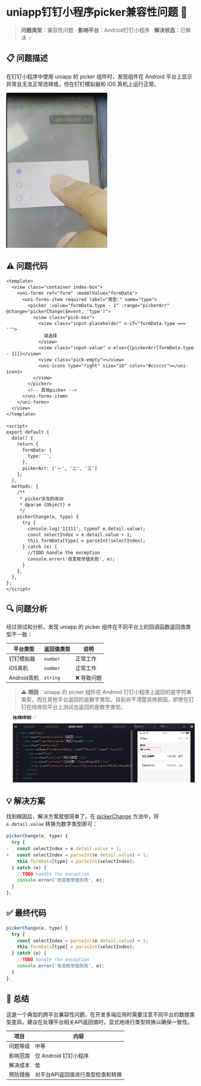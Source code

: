 # uniapp钉钉小程序picker兼容性问题 🐞

> **问题类型**：兼容性问题 · **影响平台**：Android钉钉小程序 · **解决状态**：已解决 ✅

## 📋 问题描述

在钉钉小程序中使用 uniapp 的 picker 组件时，发现组件在 Android 平台上显示异常且无法正常选择值，但在钉钉模拟器和 iOS 真机上运行正常。

![alt text](./images/screen_recording_2025-08-19_16-11-44.gif)

## ⚠️ 问题代码

```vue
<template>
  <view class="container index-box">
    <uni-forms ref="form" :modelValue="formData">
      <uni-forms-item required label="类型:" name="type">
        <picker :value="formData.type - 1" :range="pickerArr" @change="pickerChange($event, 'type')">
          <view class="pick-box">
            <view class="input-placeholder" v-if="formData.type === ''">
              请选择
            </view>
            <view class="input-value" v-else>{{pickerArr[formData.type - 1]}}</view>
            <view class="pick-empty"></view>
            <uni-icons type="right" size="18" color="#cccccc"></uni-icons>
          </view>
        </picker>
        <!-- 其他picker -->
      </uni-forms-item>
    </uni-forms>
  </view>
</template>

<script>
export default {
  data() {
    return {
      formData: {
        type: '',
      },
      pickerArr: ['一', '二', '三']
    };
  },
  methods: {
    /**
     * picker涉及的改动
     * @param {Object} e
     */
    pickerChange(e, type) {
      try {
        console.log('11111', typeof e.detail.value);
        const selectIndex = e.detail.value + 1;
        this.formData[type] = parseInt(selectIndex);
      } catch (e) {
        //TODO handle the exception
        console.error('改变枚举值失败', e);
      }
    },
  },
};
</script>
```

## 🔍 问题分析

经过测试和分析，发现 uniapp 的 picker 组件在不同平台上的回调函数返回值类型不一致：

| 平台类型 | 返回值类型 | 说明 |
|---------|-----------|------|
| 钉钉模拟器 | `number` | 正常工作 |
| iOS真机 | `number` | 正常工作 |
| Android真机 | `string` | ❌ 导致问题 |

> ⚠️ **根因**：uniapp 的 picker 组件在 Android 钉钉小程序上返回的是字符串类型，而在其他平台返回的是数字类型。目前尚不清楚具体原因，即使在钉钉在线体验平台上测试也返回的是数字类型。

![alt text](./images/image-2.png)

## 💡 解决方案

找到根因后，解决方案就很简单了。在 [pickerChange](file:///f:/2.0liuhaixu/liuhaixu.github.io/随手记/uniapp钉钉小程序picker兼容性问题.md#L47-55) 方法中，将 `e.detail.value` 转换为数字类型即可：

```javascript {diff}
pickerChange(e, type) {
  try {
-   const selectIndex = e.detail.value + 1;
+   const selectIndex = parseInt(e.detail.value) + 1;
    this.formData[type] = parseInt(selectIndex);
  } catch (e) {
    //TODO handle the exception
    console.error('改变枚举值失败', e);
  }
},
```

## ✅ 最终代码

```javascript
pickerChange(e, type) {
  try {
    const selectIndex = parseInt(e.detail.value) + 1;
    this.formData[type] = parseInt(selectIndex);
  } catch (e) {
    //TODO handle the exception
    console.error('改变枚举值失败', e);
  }
},
```

## 📝 总结

这是一个典型的跨平台兼容性问题，在开发多端应用时需要注意不同平台的数据类型差异。建议在处理平台相关API返回值时，显式地进行类型转换以确保一致性。

| 项目 | 内容 |
|------|------|
| 问题等级 | 中等 |
| 影响范围 | 仅 Android 钉钉小程序 |
| 解决成本 | 低 |
| 预防措施 | 对平台API返回值进行类型检查和转换 |
